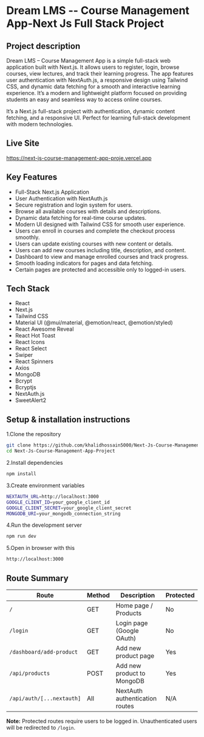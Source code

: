 
# Dream LMS -- Course Management App-Next Js Full Stack Project


## Project description

Dream LMS – Course Management App is a simple full-stack web application built with Next.js. It allows users to register, login, browse courses, view lectures, and track their learning progress. The app features user authentication with NextAuth.js, a responsive design using Tailwind CSS, and dynamic data fetching for a smooth and interactive learning experience. It’s a modern and lightweight platform focused on providing students an easy and seamless way to access online courses.

It’s a Next.js full-stack project with authentication, dynamic content fetching, and a responsive UI. Perfect for learning full-stack development with modern technologies.


## Live Site

https://next-js-course-management-app-proje.vercel.app



## Key Features

- Full-Stack Next.js Application
- User Authentication with NextAuth.js
- Secure registration and login system for users.
- Browse all available courses with details and descriptions.
- Dynamic data fetching for real-time course updates.
- Modern UI designed with Tailwind CSS for smooth user experience.
- Users can enroll in courses and complete the checkout process smoothly.
- Users can update existing courses with new content or details.
- Users can add new courses including title, description, and content.
- Dashboard to view and manage enrolled courses and track progress.
- Smooth loading indicators for pages and data fetching.
- Certain pages are protected and accessible only to logged-in users.

## Tech Stack
- React
- Next.js
- Tailwind CSS
- Material UI (@mui/material, @emotion/react, @emotion/styled)
- React Awesome Reveal
- React Hot Toast
- React Icons
- React Select
- Swiper
- React Spinners
- Axios
- MongoDB
- Bcrypt
- Bcryptjs
- NextAuth.js
- SweetAlert2



## Setup & installation instructions


1.Clone the repository

```bash
git clone https://github.com/khalidhossain5000/Next-Js-Course-Management-App-Project.git
cd Next-Js-Course-Management-App-Project

```

2.Install dependencies

```bash
npm install

```

3.Create environment variables

```bash
NEXTAUTH_URL=http://localhost:3000
GOOGLE_CLIENT_ID=your_google_client_id
GOOGLE_CLIENT_SECRET=your_google_client_secret
MONGODB_URI=your_mongodb_connection_string

```
4.Run the development server  

```bash
npm run dev

```

5.Open in browser with this 

```bash
http://localhost:3000

```


## Route Summary

| Route | Method | Description | Protected |
|-------|--------|-------------|-----------|
| `/` | GET | Home page / Products | No |
| `/login` | GET | Login page (Google OAuth) | No |
| `/dashboard/add-product` | GET | Add new product page | Yes |
| `/api/products` | POST | Add new product to MongoDB | Yes |
| `/api/auth/[...nextauth]` | All | NextAuth authentication routes | N/A |

**Note:** Protected routes require users to be logged in. Unauthenticated users will be redirected to `/login`.



